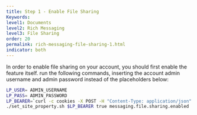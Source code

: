 ```yaml
---
title: Step 1 - Enable File Sharing
Keywords:
level1: Documents
level2: Rich Messaging
level3: File Sharing
order: 20
permalink: rich-messaging-file-sharing-1.html
indicator: both
---
```


In order to enable file sharing on your account, you should first enable the feature itself. run the following commands, inserting the account admin username and admin password instead of the placeholders below:

```sh
LP_USER= ADMIN_USERNAME
LP_PASS= ADMIN_PASSWORD
LP_BEARER=`curl -c cookies -X POST -H "Content-Type: application/json" -H "Accept: application/json" -H "Cache-Control: no-cache" -d '{"username": "'$LP_USER'","password":"'$LP_PASS'"}' "https://$LP_AGENTVEP/api/account/$LP_ACCOUNT/login?v=1.1" | jq -r .bearer`
./set_site_property.sh $LP_BEARER true messaging.file.sharing.enabled
```
